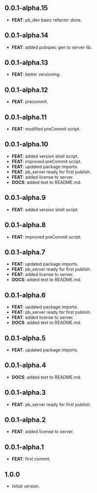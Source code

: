 ## 0.0.1-alpha.15

 - **FEAT**: pb_dev basic refactor done.

## 0.0.1-alpha.14

 - **FEAT**: added pubspec gen to server lib.

## 0.0.1-alpha.13

 - **FEAT**: better versioning.

## 0.0.1-alpha.12

 - **FEAT**: precommit.

## 0.0.1-alpha.11

 - **FEAT**: modified preCommit script.

## 0.0.1-alpha.10

 - **FEAT**: added version shell script.
 - **FEAT**: improved preCommit script.
 - **FEAT**: updated package imports.
 - **FEAT**: pb_server ready for first publish.
 - **FEAT**: added license to server.
 - **DOCS**: added text to README.md.

## 0.0.1-alpha.9

 - **FEAT**: added version shell script.

## 0.0.1-alpha.8

 - **FEAT**: improved preCommit script.

## 0.0.1-alpha.7

 - **FEAT**: updated package imports.
 - **FEAT**: pb_server ready for first publish.
 - **FEAT**: added license to server.
 - **DOCS**: added text to README.md.

## 0.0.1-alpha.6

 - **FEAT**: updated package imports.
 - **FEAT**: pb_server ready for first publish.
 - **FEAT**: added license to server.
 - **DOCS**: added text to README.md.

## 0.0.1-alpha.5

 - **FEAT**: updated package imports.

## 0.0.1-alpha.4

 - **DOCS**: added text to README.md.

## 0.0.1-alpha.3

 - **FEAT**: pb_server ready for first publish.

## 0.0.1-alpha.2

 - **FEAT**: added license to server.

## 0.0.1-alpha.1

 - **FEAT**: first commit.

## 1.0.0

- Initial version.
